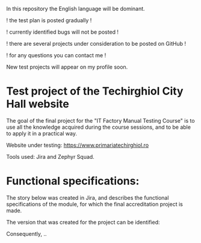 In this repository the English language will be dominant. 

! the test plan is posted gradually !

! currently identified bugs will not be posted !

! there are several projects under consideration to be posted on GitHub !

! for any questions you can contact me !

New test projects will appear on my profile soon.

<h1>Test project of the Techirghiol City Hall website</h1>

The goal of the final project for the "IT Factory Manual Testing Course" is to use all the knowledge acquired during the course sessions, and to be able to apply it in a practical way.

Website under testing: https://www.primariatechirghiol.ro

Tools used: Jira and Zephyr Squad.

<h1>Functional specifications:</h1>
The story below was created in Jira, and describes the functional specifications of the module, for which the final accreditation project is made.

The version that was created for the project can be identified:

Consequently, ..

